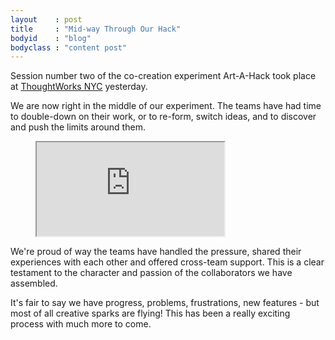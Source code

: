 ```yaml
---
layout    : post
title     : "Mid-way Through Our Hack"
bodyid    : "blog"
bodyclass : "content post"
---
```

Session number two of the co-creation experiment Art-A-Hack took place at <a href="http://info.thoughtworks.com/new-york/">ThoughtWorks NYC</a> yesterday.

We are now right in the middle of our experiment. The teams have had time to double-down on their work, or to re-form, switch ideas, and to discover and push the limits around them.

<figure class="video">
	<iframe src="https://www.flickr.com/photos/125924023@N07/14460770879/in/set-72157645671555414/player/" allowfullscreen webkitallowfullscreen mozallowfullscreen oallowfullscreen msallowfullscreen></iframe>
</figure>

<!--excerpt-ends-->

We're proud of way the teams have handled the pressure, shared their experiences with each other and offered cross-team support. This is a clear testament to the character and passion of the collaborators we have assembled.

It's fair to say we have progress, problems, frustrations, new features - but most of all creative sparks are flying! This has been a really exciting process with much more to come.
